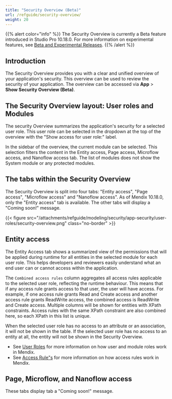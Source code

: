 ```yaml
---
title: "Security Overview (Beta)"
url: /refguide/security-overview/
weight: 20
---
```


{{% alert color="info" %}}
The Security Overview is currently a Beta feature introduced in Studio Pro 10.18.0. For more information on experimental features, see [Beta and Experimental Releases](/releasenotes/beta-features/).
{{% /alert %}}

## Introduction

The Security Overview provides you with a clear and unified overview of your application's security. This overview can be used to review the security of your application. The overview can be accessed via **App** > **Show Security Overview (Beta)**.

## The Security Overview layout: User roles and Modules

The security Overview summarizes the application's security for a selected user role. This user role can be selected in the dropdown at the top of the overview with the "Show access for user role:" label.

In the sidebar of the overview, the current module can be selected. This selection filters the content in the Entity access, Page access, Microflow access, and Nanoflow access tab. The list of modules does not show the System module or any protected modules.

## The tabs within the Security Overview

The Security Overview is split into four tabs: "Entity access", "Page access", "Microflow access" and "Nanoflow access". As of Mendix 10.18.0, only the "Entity access" tab is available. The other tabs will display a "Coming soon!" message.

{{< figure src="/attachments/refguide/modeling/security/app-security/user-roles/security-overview.png" class="no-border" >}}

## Entity access

The Entity Access tab shows a summarized view of the permissions that will be applied during runtime for all entities in the selected module for each user role. This helps developers and reviewers easily understand what an end user can or cannot access within the application.

The `Combined access rules` column aggregates all access rules applicable to the selected user role, reflecting the runtime behaviour. This means that if any access rule grants access to that user, the user will have access. For example, if one access rule grants Read and Create access and another access rule grants ReadWrite access, the combined access is ReadWrite and Create access.
Multiple columns will be shown for entities with XPath constraints. Access rules with the same XPath constraint are also combined here, so each XPath in this list is unique. 

When the selected user role has no access to an attribute or an association, it will not be shown in the table. If the selected user role has no access to an entity at all, the entity will not be shown in the Security Overview.

* See [User Roles](/refguide/user-roles/) for more information on how user and module roles work in Mendix.
* See [Access Rule"s](/refguide/access-rules/) for more information on how access rules work in Mendix.

## Page, Microflow, and Nanoflow access

These tabs display tab a "Coming soon!" message.